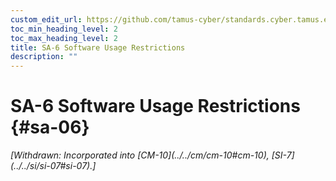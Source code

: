 ```yaml
---
custom_edit_url: https://github.com/tamus-cyber/standards.cyber.tamus.edu/tree/main/static/content/tamus.edu/TAMUS_profile.xml
toc_min_heading_level: 2
toc_max_heading_level: 2
title: SA-6 Software Usage Restrictions
description: ""
---
```


# SA-6 Software Usage Restrictions {#sa-06}

<prop xmlns="http://csrc.nist.gov/ns/oscal/1.0" name="status" value="withdrawn">
            <em>[Withdrawn: Incorporated into [CM-10](../../cm/cm-10#cm-10), [SI-7](../../si/si-07#si-07).]</em>
         </prop>
         


